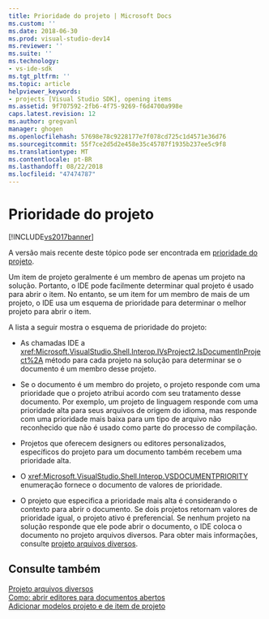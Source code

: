 ```yaml
---
title: Prioridade do projeto | Microsoft Docs
ms.custom: ''
ms.date: 2018-06-30
ms.prod: visual-studio-dev14
ms.reviewer: ''
ms.suite: ''
ms.technology:
- vs-ide-sdk
ms.tgt_pltfrm: ''
ms.topic: article
helpviewer_keywords:
- projects [Visual Studio SDK], opening items
ms.assetid: 9f707592-2fb6-4f75-9269-f6d4700a998e
caps.latest.revision: 12
ms.author: gregvanl
manager: ghogen
ms.openlocfilehash: 57698e78c9228177e7f078cd725c1d4571e36d76
ms.sourcegitcommit: 55f7ce2d5d2e458e35c45787f1935b237ee5c9f8
ms.translationtype: MT
ms.contentlocale: pt-BR
ms.lasthandoff: 08/22/2018
ms.locfileid: "47474787"
---
```

# <a name="project-priority"></a>Prioridade do projeto
[!INCLUDE[vs2017banner](../../includes/vs2017banner.md)]

A versão mais recente deste tópico pode ser encontrada em [prioridade do projeto](https://docs.microsoft.com/visualstudio/extensibility/internals/project-priority).  
  
Um item de projeto geralmente é um membro de apenas um projeto na solução. Portanto, o IDE pode facilmente determinar qual projeto é usado para abrir o item. No entanto, se um item for um membro de mais de um projeto, o IDE usa um esquema de prioridade para determinar o melhor projeto para abrir o item.  
  
 A lista a seguir mostra o esquema de prioridade do projeto:  
  
-   As chamadas IDE a <xref:Microsoft.VisualStudio.Shell.Interop.IVsProject2.IsDocumentInProject%2A> método para cada projeto na solução para determinar se o documento é um membro desse projeto.  
  
-   Se o documento é um membro do projeto, o projeto responde com uma prioridade que o projeto atribui acordo com seu tratamento desse documento. Por exemplo, um projeto de linguagem responde com uma prioridade alta para seus arquivos de origem do idioma, mas responde com uma prioridade mais baixa para um tipo de arquivo não reconhecido que não é usado como parte do processo de compilação.  
  
-   Projetos que oferecem designers ou editores personalizados, específicos do projeto para um documento também recebem uma prioridade alta.  
  
-   O <xref:Microsoft.VisualStudio.Shell.Interop.VSDOCUMENTPRIORITY> enumeração fornece o documento de valores de prioridade.  
  
-   O projeto que especifica a prioridade mais alta é considerando o contexto para abrir o documento. Se dois projetos retornam valores de prioridade igual, o projeto ativo é preferencial. Se nenhum projeto na solução responde que ele pode abrir o documento, o IDE coloca o documento no projeto arquivos diversos. Para obter mais informações, consulte [projeto arquivos diversos](../../extensibility/internals/miscellaneous-files-project.md).  
  
## <a name="see-also"></a>Consulte também  
 [Projeto arquivos diversos](../../extensibility/internals/miscellaneous-files-project.md)   
 [Como: abrir editores para documentos abertos](../../extensibility/how-to-open-editors-for-open-documents.md)   
 [Adicionar modelos projeto e de item de projeto](../../extensibility/internals/adding-project-and-project-item-templates.md)

